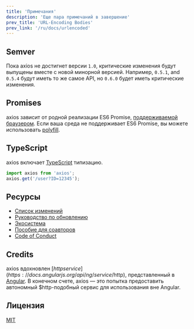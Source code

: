 ```yaml
---
title: 'Примечания'
description: 'Еще пара примечаний в завершение'
prev_title: 'URL-Encoding Bodies'
prev_link: '/ru/docs/urlencoded'
---
```


## Semver

Пока axios не достигнет версии `1.0`, критические изменения будут выпущены вместе с новой минорной версией. Например, `0.5.1`, and `0.5.4` будут иметь то же самое API, но `0.6.0` будет иметь критические изменения.

## Promises

axios зависит от родной реализации ES6 Promise, [поддерживаемой браузером](http://caniuse.com/promises).
Если ваша среда не поддерживает ES6 Promise, вы можете использовать [polyfill](https://github.com/jakearchibald/es6-promise).

## TypeScript
axios включает [TypeScript](http://typescriptlang.org) типизацию.
```typescript
import axios from 'axios';
axios.get('/user?ID=12345');
```

## Ресурсы

* [Список изменений](https://github.com/axios/axios/blob/v1.x/CHANGELOG.md)
* [Руководство по обновлению](https://github.com/axios/axios/blob/v1.x/UPGRADE_GUIDE.md)
* [Экосистема](https://github.com/axios/axios/blob/v1.x/ECOSYSTEM.md)
* [Пособие для соавторов](https://github.com/axios/axios/blob/v1.x/CONTRIBUTING.md)
* [Code of Conduct](https://github.com/axios/axios/blob/v1.x/CODE_OF_CONDUCT.md)

## Credits

axios вдохновлен [$http service](https://docs.angularjs.org/api/ng/service/$http), представленный в [Angular](https://angularjs.org/). В конечном счете, axios — это попытка предоставить автономный $http-подобный сервис для использования вне Angular.

## Лицензия

[MIT](https://github.com/axios/axios/blob/v1.x/LICENSE)